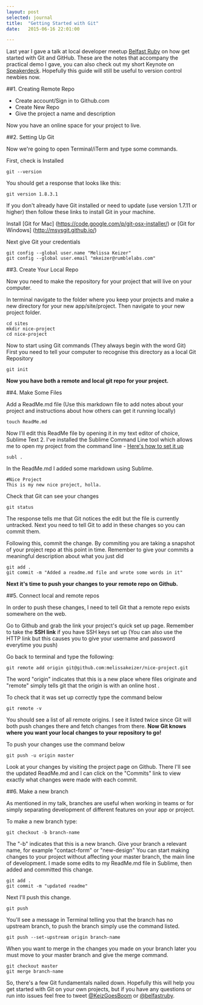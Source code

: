 ```yaml
---
layout: post
selected: journal
title:  "Getting Started with Git"
date:   2015-06-16 22:01:00

---
```


Last year I gave a talk at local developer meetup [Belfast Ruby](http://belfastruby.com/2014/01/30/intro-to-ruby.html) on how get started with Git and GitHub. These are the notes that accompany the practical demo I gave, you can also check out my short Keynote on [Speakerdeck](https://speakerdeck.com/melissakeizer/gitn-started-with-version-control). Hopefully this guide will still be useful to version control newbies now.


##1. Creating Remote Repo

- Create account/Sign in to Github.com
- Create New Repo
- Give the project a name and description

Now you have an online space for your project to live.


##2. Setting Up Git

Now we're going to open Terminal/iTerm and type some commands.

First, check is Installed

    git --version

You should get a response that looks like this:

    git version 1.8.3.1

If you don't already have Git installed or need to update (use version 1.7.11 or higher) then follow these links to install Git in your machine.

Install [Git for Mac] (https://code.google.com/p/git-osx-installer/) or [Git for Windows] (http://msysgit.github.io/)


Next give Git your credentials

    git config --global user.name "Melissa Keizer"
    git config --global user.email "mkeizer@rumblelabs.com"


##3. Create Your Local Repo

Now you need to make the repository for your project that will live on your computer.

In terminal navigate to the folder where you keep your projects and make a new directory for your new app/site/project. Then navigate to your new project folder.

    cd sites
    mkdir nice-project
    cd nice-project

Now to start using Git commands (They always begin with the word Git)
First you need to tell your computer to recognise this directory as a local Git Repository

    git init

**Now you have both a remote and local git repo for your project.**

##4. Make Some Files

Add a ReadMe.md file (Use this markdown file to add notes about your project and instructions about how others can get it running locally)

    touch ReadMe.md

Now I'll edit this ReadMe file by opening it in my text editor of choice, Sublime Text 2. I've installed the Sublime Command Line tool which allows me to open my project from the command line - [Here's how to set it up](http://www.sublimetext.com/docs/2/osx_command_line.html)

    subl .

In the ReadMe.md I added some markdown using Sublime.

    #Nice Project
    This is my new nice project, holla.

Check that Git can see your changes

    git status

The response tells me that Git notices the edit but the file is currently untracked. Next you need to tell Git to add in these changes so you can commit them.

Following this, commit the change. By commiting you are taking a snapshot of your project repo at this point in time. Remember to give your commits a meaningful description about what you just did

    git add .
    git commit -m "Added a readme.md file and wrote some words in it"

**Next it's time to push your changes to your remote repo on Github.**


##5. Connect local and remote repos

In order to push these changes, I need to tell Git that a remote repo exists somewhere on the web.

Go to Github and grab the link your project's quick set up page. Remember to take the **SSH link** if you have SSH keys set up (You can also use the HTTP link but this causes you to give your username and password everytime you push)

Go back to terminal and type the following:

    git remote add origin git@github.com:melissakeizer/nice-project.git

The word "origin" indicates that this is a new place where files originate and "remote" simply tells git that the origin is with an online host  .

To check that it was set up correctly type the command below

    git remote -v

You should see a list of all remote origins. I see it listed twice since Git will both push changes there and fetch changes from there. **Now Git knows where you want your local changes to your repository to go!**

To push your changes use the command below

    git push -u origin master

Look at your changes by visiting the project page on Github. There I'll see the updated ReadMe.md and I can click on the "Commits" link to view exactly what changes were made with each commit.


##6. Make a new branch

As mentioned in my talk, branches are useful when working in teams or for simply separating development of different features on your app or project.

To make a new branch type:

    git checkout -b branch-name

The "-b" indicates that this is a new branch. Give your branch a relevant name, for example "contact-form" or "new-design"
You can start making changes to your project without affecting your master branch, the main line of development. I made some edits to my ReadMe.md file in Sublime, then added and committed this change.

    git add .
    git commit -m "updated readme"

Next I'll push this change.

    git push

You'll see a message in Terminal telling you that the branch has no upstream branch, to push the branch simply use the command listed.

    git push --set-upstream origin branch-name

When you want to merge in the changes you made on your branch later you must move to your master branch and give the merge command.

    git checkout master
    git merge branch-name


So, there's a few Git fundamentals nailed down. Hopefully this will help you get started with Git on your own projects, but if you have any questions or run into issues feel free to tweet [@KeizGoesBoom](http://twitter.com/keizgoesboom) or [@belfastruby](http://twitter.com/belfastruby).




